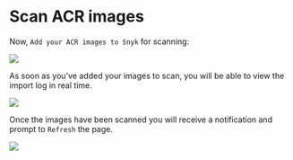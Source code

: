 # Scan ACR images

Now, `Add your ACR images to Snyk` for scanning:

![](https://github.com/snyk/user-docs/tree/0874305e3aea1ea3c57b0398879776ac062b3479/.gitbook/assets/snyk_integrations_08.png)

As soon as you've added your images to scan, you will be able to view the import log in real time.

![](https://github.com/snyk/user-docs/tree/0874305e3aea1ea3c57b0398879776ac062b3479/.gitbook/assets/snyk_scan_07.png)

Once the images have been scanned you will receive a notification and prompt to `Refresh` the page.

![](https://github.com/snyk/user-docs/tree/0874305e3aea1ea3c57b0398879776ac062b3479/.gitbook/assets/snyk_scan_09.png)

